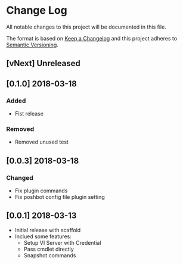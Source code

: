 # Change Log

All notable changes to this project will be documented in this file.

The format is based on [Keep a Changelog](http://keepachangelog.com/)
and this project adheres to [Semantic Versioning](http://semver.org/).

## [vNext] Unreleased

## [0.1.0] 2018-03-18

### Added

- Fist release

### Removed

- Removed unused test

## [0.0.3] 2018-03-18

### Changed

- Fix plugin commands
- Fix poshbot config file plugin setting

## [0.0.1] 2018-03-13

- Initial release with scaffold
- Inclued some features:
  - Setup VI Server with Credential
  - Pass cmdlet directly
  - Snapshot commands
